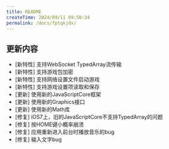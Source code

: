 ```yaml
---
title: README
createTime: 2024/09/11 09:50:34
permalink: /docs/fptqkjdx/
---
```


## 更新内容

* [新特性] 支持WebSocket TypedArray流传输
* [新特性] 支持游戏包加密
* [新特性] 支持网络设置文件启动游戏
* [新特性] 支持游戏设置项读取和保存
* [更新] 使用新的JavaScriptCore框架
* [更新] 使用新的Graphics接口
* [更新] 使用新的Math库
* [修复] iOS7上，旧的JavaScriptCore不支持TypedArray的问题
* [修复] 按HOME键小概率崩溃
* [修复] 应用重新进入前台时播放音乐的bug
* [修复] 输入文字bug